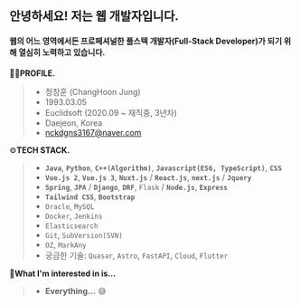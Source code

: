 ## 안녕하세요! 저는 웹 개발자입니다. 
#### **웹의 어느 영역에서든 프로페셔널한 풀스텍 개발자**(Full-Stack Developer)가 되기 위해 열심히 노력하고 있습니다.

🙋‍♂️**PROFILE.**

> - 정창훈 (ChangHoon Jung)
> - 1993.03.05
> - Euclidsoft (2020.09 ~ 재직중, 3년차)
> - Daejeon, Korea
> - nckdgns3167@naver.com

⚙**TECH STACK.**

> - **`Java`**, **`Python`**, **`C++(Algorithm)`**, **`Javascript(ES6, TypeScript)`**, **`CSS`**
> - **`Vue.js 2`**, **`Vue.js 3`**, **`Nuxt.js`** / **`React.js`**, **`next.js`** / **`Jquery`**
> - **`Spring`**, **`JPA`** / **`Django`**, **`DRF`**, `Flask` / **`Node.js`**, **`Express`**
> - **`Tailwind CSS`**, **`Bootstrap`**
> - `Oracle`, `MySQL`
> - `Docker`, `Jenkins`
> - `Elasticsearch`
> - `Git`, `SubVersion(SVN)`
> - `OZ`, `MarkAny`
> - 궁금한 기술: `Quasar`, `Astro`, `FastAPI`, `Cloud`, `Flutter` 

🎯**What I'm interested in is...**

> - **Everything...** 😅
